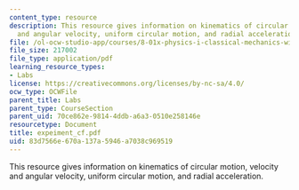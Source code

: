 ```yaml
---
content_type: resource
description: This resource gives information on kinematics of circular motion, velocity
  and angular velocity, uniform circular motion, and radial acceleration.
file: /ol-ocw-studio-app/courses/8-01x-physics-i-classical-mechanics-with-an-experimental-focus-fall-2002/83d7566e670a137a5946a7038c969519_expeiment_cf.pdf
file_size: 217002
file_type: application/pdf
learning_resource_types:
- Labs
license: https://creativecommons.org/licenses/by-nc-sa/4.0/
ocw_type: OCWFile
parent_title: Labs
parent_type: CourseSection
parent_uid: 70ce862e-9814-4ddb-a6a3-0510e258146e
resourcetype: Document
title: expeiment_cf.pdf
uid: 83d7566e-670a-137a-5946-a7038c969519
---
```

This resource gives information on kinematics of circular motion, velocity and angular velocity, uniform circular motion, and radial acceleration.